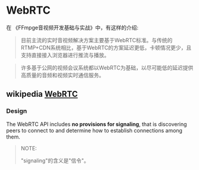 # WebRTC

在 《FFmpge音视频开发基础与实战》中，有这样的介绍:

> 目前主流的实时音视频解决方案主要基于WebRTC标准。与传统的RTMP+CDN系统相比，基于WebRTC的方案延迟更低，卡顿情况更少，且支持直接接入浏览器进行推流与播放。



> 许多基于公网的视频会议系统都以WebRTC为基础，以尽可能低的延迟提供高质量的音频和视频实时通信服务。



## wikipedia [WebRTC](https://en.wikipedia.org/wiki/WebRTC)

### Design

The WebRTC API includes **no provisions for signaling**, that is discovering peers to connect to and determine how to establish connections among them. 

> NOTE:
>
> "signaling"的含义是"信令"。

